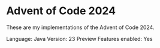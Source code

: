 # Advent of Code 2024

These are my implementations of the Advent of Code 2024.

Language: Java
Version: 23
Preview Features enabled: Yes
